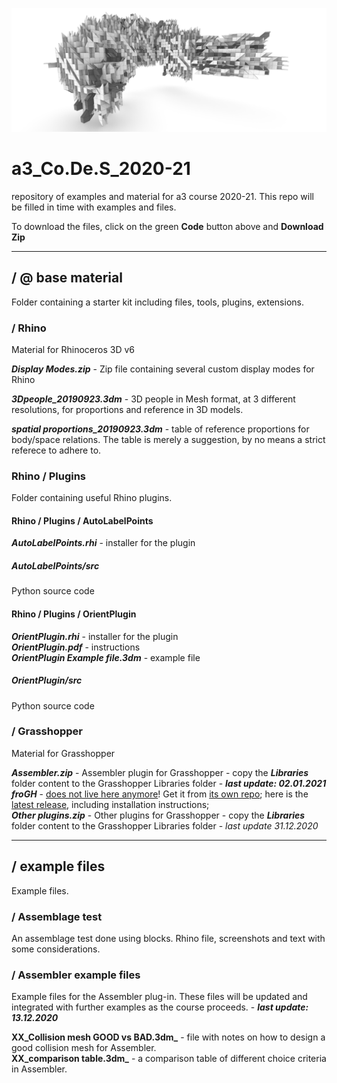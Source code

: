![cover image](https://raw.githubusercontent.com/a3-Unibo/a3_Co.De.S_2020-21/master/example%20files/Assemblage%20test/screenshots/screenshot_gen1.jpg)
# a3_Co.De.S_2020-21
repository of examples and material for a3 course 2020-21.  This repo will be filled in time with examples and files.

To download the files, click on the green **Code** button above and **Download Zip**  
  
___

## / @ base material
Folder containing a starter kit including files, tools, plugins, extensions.  
### / Rhino
Material for Rhinoceros 3D v6  
  
**_Display Modes.zip_** - Zip file containing several custom display modes for Rhino  
  
**_3Dpeople_20190923.3dm_** - 3D people in Mesh format, at 3 different resolutions, for proportions and reference in 3D models.  
  
**_spatial proportions_20190923.3dm_** - table of reference proportions for body/space relations. The table is merely a suggestion, by no means a strict referece to adhere to.  
### Rhino / Plugins
Folder containing useful Rhino plugins.  

#### Rhino / Plugins / AutoLabelPoints
**_AutoLabelPoints.rhi_** - installer for the plugin
  
##### AutoLabelPoints/src
Python source code

#### Rhino / Plugins / OrientPlugin
**_OrientPlugin.rhi_** - installer for the plugin  
**_OrientPlugin.pdf_** - instructions  
**_OrientPlugin Example file.3dm_** - example file  
  
##### OrientPlugin/src
Python source code  
  
### / Grasshopper
Material for Grasshopper 
  
**_Assembler.zip_** - Assembler plugin for Grasshopper - copy the **_Libraries_** folder content to the Grasshopper Libraries folder  - **_last update: 02.01.2021_**  
**_froGH_** - [does not live here anymore](https://memegenerator.net/img/instances/85103177.jpg)! Get it from [its own repo](https://github.com/Co-de-iT/froGH); here is the [latest release](https://github.com/Co-de-iT/froGH/releases/tag/v2.0-beta), including installation instructions;  
**_Other plugins.zip_** - Other plugins for Grasshopper - copy the **_Libraries_** folder content to the Grasshopper Libraries folder - _last update 31.12.2020_
  
___

## / example files
Example files.
  
### / Assemblage test
An assemblage test done using blocks. Rhino file, screenshots and text with some considerations.  
  
### / Assembler example files
Example files for the Assembler plug-in. These files will be updated and integrated with further examples as the course proceeds. - **_last update: 13.12.2020_**  
  
**XX_Collision mesh GOOD vs BAD.3dm_** - file with notes on how to design a good collision mesh for Assembler.  
**XX_comparison table.3dm_** - a comparison table of different choice criteria in Assembler.  